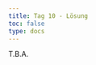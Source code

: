 ```yaml
---
title: Tag 10 - Lösung 
toc: false
type: docs
---
```


T.B.A.

<!--
<br>
<br>
<iframe 
    style="width: 100%; height: 80vh;" 
    src="https://lichess.org/study/embed/PrONOirR/WDC5XE8W" 
    frameborder="0">
</iframe> -->
